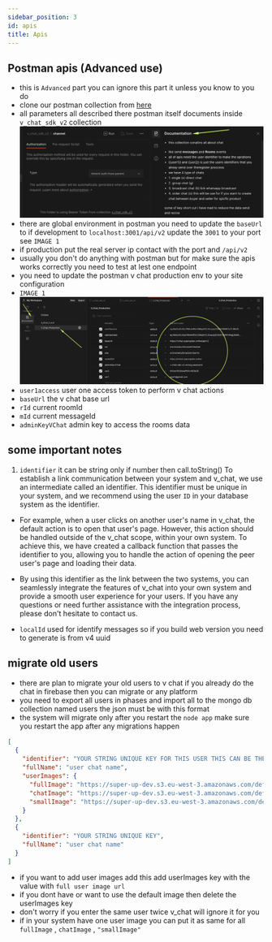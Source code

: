 ```yaml
---
sidebar_position: 3
id: apis
title: Apis
---
```


## Postman apis (Advanced use)

- this is `Advanced` part you can ignore this part it unless you know to you do
- clone our postman collection from [here](https://documenter.getpostman.com/view/24524392/2s93Jox6Dq)
- all parameters all described there postman itself documents inside `v_chat_sdk_v2` collection
  ![IMAGE](./img/postman_docs.png)
- there are global environment in postman you need to update the `baseUrl` to if development to `localhost:3001/api/v2`
  update the `3001` to your port see `IMAGE 1`
- if production put the real server ip contact with the port and `/api/v2`
- usually you don't do anything with postman but for make sure the apis works correctly you need to test at lest one
  endpoint
- you need to update the postman v chat production env to your site configuration
- `IMAGE 1`
  ![IMAGE 1](./img/postman_env.png)
- `user1access` user one access token to perform v chat actions
- `baseUrl` the v chat base url
- `rId` current roomId
- `mId` current messageId
- `adminKeyVChat` admin key to access the rooms data

## some important notes

1. `identifier` it can be string only if number then call.toString() To establish a link communication between your
   system and v_chat, we use an intermediate called an
   identifier. This identifier must be unique in your system, and we recommend using the user `ID` in your database
   system
   as the identifier.

- For example, when a user clicks on another user's name in v_chat, the default action is to open that user's page.
  However, this action should be handled outside of the v_chat scope, within your own system. To achieve this, we have
  created a callback function that passes the identifier to you, allowing you to handle the action of opening the peer
  user's page and loading their data.

- By using this identifier as the link between the two systems, you can seamlessly integrate the features of v_chat into
  your own system and provide a smooth user experience for your users. If you have any questions or need further
  assistance with the integration process, please don't hesitate to contact us.
- `localId` used for identify messages so if you build web version you need to generate is from v4 uuid
## migrate old users

- there are plan to migrate your old users to v chat if you already do the chat in firebase then you can migrate or any
  platform
- you need to export all users in phases and import all to the mongo db collection named users the json must be with
  this format
- the system will migrate only after you restart the `node app` make sure you restart the app after any migrations
  happen

```json
[
  {
    "identifier": "YOUR STRING UNIQUE KEY FOR THIS USER THIS CAN BE THE ID IN YOUR DATABASE",
    "fullName": "user chat name",
    "userImages": {
      "fullImage": "https://super-up-dev.s3.eu-west-3.amazonaws.com/default_user_image.png",
      "chatImage": "https://super-up-dev.s3.eu-west-3.amazonaws.com/default_user_image.png",
      "smallImage": "https://super-up-dev.s3.eu-west-3.amazonaws.com/default_user_image.png"
    }
  },
  {
    "identifier": "YOUR STRING UNIQUE KEY",
    "fullName": "user chat name"
  }
]
```

- if you want to add user images add this add userImages key with the value with `full user image url`
- if you dont have or want to use the default image then delete the userImages key
- don't worry if you enter the same user twice v_chat will ignore it for you
- if in your system have one user image you can put it as same for all `fullImage` , `chatImage` , `"smallImage"`